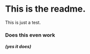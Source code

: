 <h1>This is the readme.</h1>

This is just a test.

<h3>Does this even work</h3>

<h5>(yes it does)</h5>
